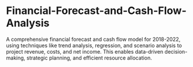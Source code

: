 # Financial-Forecast-and-Cash-Flow-Analysis
A comprehensive financial forecast and cash flow model for 2018-2022, using techniques like trend analysis, regression, and scenario analysis to project revenue, costs, and net income. This enables data-driven decision-making, strategic planning, and efficient resource allocation.
